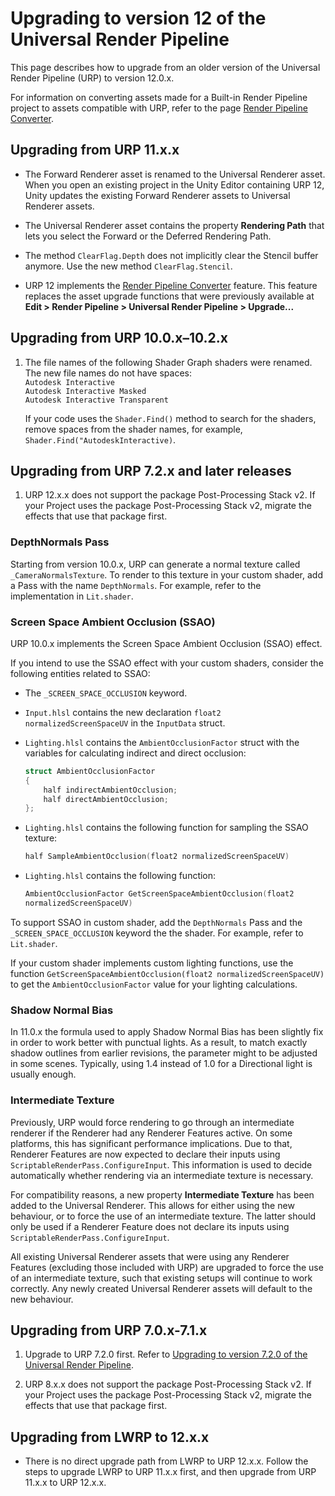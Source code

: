 # Upgrading to version 12 of the Universal Render Pipeline

This page describes how to upgrade from an older version of the Universal Render Pipeline (URP) to version 12.0.x.

For information on converting assets made for a Built-in Render Pipeline project to assets compatible with URP, refer to the page [Render Pipeline Converter](features/rp-converter.md).

## Upgrading from URP 11.x.x

* The Forward Renderer asset is renamed to the Universal Renderer asset. When you open an existing project in the Unity Editor containing URP 12, Unity updates the existing Forward Renderer assets to Universal Renderer assets.

* The Universal Renderer asset contains the property **Rendering Path** that lets you select the Forward or the Deferred Rendering Path.

* The method `ClearFlag.Depth` does not implicitly clear the Stencil buffer anymore. Use the new method `ClearFlag.Stencil`.

* URP 12 implements the [Render Pipeline Converter](features/rp-converter.md) feature. This feature replaces the asset upgrade functions that were previously available at **Edit > Render Pipeline > Universal Render Pipeline > Upgrade...**

## Upgrading from URP 10.0.x–10.2.x

1. The file names of the following Shader Graph shaders were renamed. The new file names do not have spaces:<br/>`Autodesk Interactive`<br/>`Autodesk Interactive Masked`<br/>`Autodesk Interactive Transparent`

    If your code uses the `Shader.Find()` method to search for the shaders, remove spaces from the shader names, for example, `Shader.Find("AutodeskInteractive)`.

## Upgrading from URP 7.2.x and later releases

1. URP 12.x.x does not support the package Post-Processing Stack v2. If your Project uses the package Post-Processing Stack v2, migrate the effects that use that package first.

### DepthNormals Pass

Starting from version 10.0.x, URP can generate a normal texture called `_CameraNormalsTexture`. To render to this texture in your custom shader, add a Pass with the name `DepthNormals`. For example, refer to the implementation in `Lit.shader`.

### Screen Space Ambient Occlusion (SSAO)

URP 10.0.x implements the Screen Space Ambient Occlusion (SSAO) effect.

If you intend to use the SSAO effect with your custom shaders, consider the following entities related to SSAO:

* The `_SCREEN_SPACE_OCCLUSION` keyword.

* `Input.hlsl` contains the new declaration `float2  normalizedScreenSpaceUV` in the `InputData` struct.

* `Lighting.hlsl` contains the `AmbientOcclusionFactor` struct with the variables for calculating indirect and direct occlusion:

    ```c++
    struct AmbientOcclusionFactor
    {
        half indirectAmbientOcclusion;
        half directAmbientOcclusion;
    };
    ```

* `Lighting.hlsl` contains the following function for sampling the SSAO texture:

    ```c++
    half SampleAmbientOcclusion(float2 normalizedScreenSpaceUV)
    ```

* `Lighting.hlsl` contains the following function:

    ```c++
    AmbientOcclusionFactor GetScreenSpaceAmbientOcclusion(float2
    normalizedScreenSpaceUV)
    ```

To support SSAO in custom shader, add the `DepthNormals` Pass and the `_SCREEN_SPACE_OCCLUSION` keyword the the shader. For example, refer to `Lit.shader`.

If your custom shader implements custom lighting functions, use the function `GetScreenSpaceAmbientOcclusion(float2 normalizedScreenSpaceUV)` to get the `AmbientOcclusionFactor` value for your lighting calculations.

### Shadow Normal Bias

In 11.0.x the formula used to apply Shadow Normal Bias has been slightly fix in order to work better with punctual lights.
As a result, to match exactly shadow outlines from earlier revisions, the parameter might to be adjusted in some scenes. Typically, using 1.4 instead of 1.0 for a Directional light is usually enough.

### Intermediate Texture

Previously, URP would force rendering to go through an intermediate renderer if the Renderer had any Renderer Features active. On some platforms, this has significant performance implications. Due to that, Renderer Features are now expected to declare their inputs using `ScriptableRenderPass.ConfigureInput`. This information is used to decide automatically whether rendering via an intermediate texture is necessary.

For compatibility reasons, a new property **Intermediate Texture** has been added to the Universal Renderer. This allows for either using the new behaviour, or to force the use of an intermediate texture. The latter should only be used if a Renderer Feature does not declare its inputs using `ScriptableRenderPass.ConfigureInput`.

All existing Universal Renderer assets that were using any Renderer Features (excluding those included with URP) are upgraded to force the use of an intermediate texture, such that existing setups will continue to work correctly. Any newly created Universal Renderer assets will default to the new behaviour.

## Upgrading from URP 7.0.x-7.1.x

1. Upgrade to URP 7.2.0 first. Refer to [Upgrading to version 7.2.0 of the Universal Render Pipeline](upgrade-guide-7-2-0.md).

2. URP 8.x.x does not support the package Post-Processing Stack v2. If your Project uses the package Post-Processing Stack v2, migrate the effects that use that package first.

## Upgrading from LWRP to 12.x.x

* There is no direct upgrade path from LWRP to URP 12.x.x. Follow the steps to upgrade LWRP to URP 11.x.x first, and then upgrade from URP 11.x.x to URP 12.x.x.
